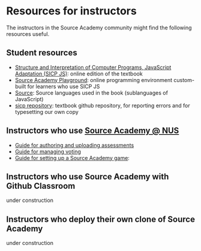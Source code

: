 # Resources for instructors

The instructors in the Source Academy community might find the following resources useful.

## Student resources

- [Structure and Interpretation of Computer Programs, JavaScript Adaptation (SICP JS)](https://source-academy.github.io/sicp/): online edition of the textbook
- [Source Academy Playground](https://source-academy.github.io/): online programming environment custom-built for learners who use SICP JS
- [Source](https://source-academy.github.io/source/): Source languages used in the book (sublanguages of JavaScript)
- [sicp repository](https://github.com/source-academy/sicp): textbook github repository, for reporting errors and for typesetting our own copy

## Instructors who use [Source Academy @ NUS](https://sourceacademy.nus.edu.sg/)

- [Guide for authoring and uploading assessments](assessment/README.md)
- [Guide for managing voting](voting/README.md)
- [Guide for setting up a Source Academy game](game/README.md): 

## Instructors who use Source Academy with Github Classroom

under construction

## Instructors who deploy their own clone of Source Academy

under construction
